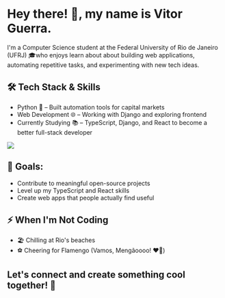 # Hey there! 👋, my name is Vitor Guerra. 

I'm a Computer Science student at the Federal University of Rio de Janeiro (UFRJ) 🎓who enjoys learn about about building web applications, automating repetitive tasks, and experimenting with new tech ideas.

## 🛠️ Tech Stack & Skills
- Python 🐍 – Built automation tools for capital markets
- Web Development 🌐 – Working with Django and exploring frontend
- Currently Studying 📚 – TypeScript, Django, and React to become a better full-stack developer

<p align="left">
  <a href="https://skillicons.dev">
    <img src="https://skillicons.dev/icons?i=linux,python,django,c,js,git,mysql,vim" />
  </a>
</p>

## 🚀 Goals:
- Contribute to meaningful open-source projects
- Level up my TypeScript and React skills
- Create web apps that people actually find useful

## ⚡ When I'm Not Coding
- 🏖️ Chilling at Rio's beaches
- ⚽ Cheering for Flamengo (Vamos, Mengãoooo! ❤️🖤)

## Let's connect and create something cool together! 🤝

